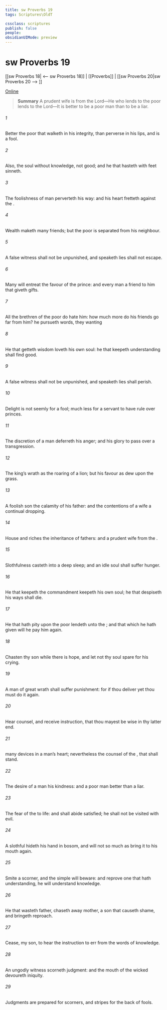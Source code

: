 ```yaml
---
title: sw Proverbs 19
tags: Scriptures\OldT

cssclass: scriptures
publish: false
people:
obsidianUIMode: preview
---
```


# sw Proverbs 19
[[sw Proverbs 18| <-- sw Proverbs 18]] | [[Proverbs]] | [[sw Proverbs 20|sw Proverbs 20 --> ]]

[Online](https://churchofjesuschrist.org/study/scriptures/ot/prov/19?lang=eng)

> __Summary__
A prudent wife is from the Lord—He who lends to the poor lends to the Lord—It is better to be a poor man than to be a liar.

###### 1 
Better  the poor that walketh in his integrity, than  perverse in his lips, and is a fool.

###### 2 
Also,  the soul  without knowledge,  not good; and he that hasteth with  feet sinneth.

###### 3 
The foolishness of man perverteth his way: and his heart fretteth against the .

###### 4 
Wealth maketh many friends; but the poor is separated from his neighbour.

###### 5 
A false witness shall not be unpunished, and  speaketh lies shall not escape.

###### 6 
Many will entreat the favour of the prince: and every man  a friend to him that giveth gifts.

###### 7 
All the brethren of the poor do hate him: how much more do his friends go far from him? he pursueth  words,  they  wanting 

###### 8 
He that getteth wisdom loveth his own soul: he that keepeth understanding shall find good.

###### 9 
A false witness shall not be unpunished, and  speaketh lies shall perish.

###### 10 
Delight is not seemly for a fool; much less for a servant to have rule over princes.

###### 11 
The discretion of a man deferreth his anger; and  his glory to pass over a transgression.

###### 12 
The king’s wrath  as the roaring of a lion; but his favour  as dew upon the grass.

###### 13 
A foolish son  the calamity of his father: and the contentions of a wife  a continual dropping.

###### 14 
House and riches  the inheritance of fathers: and a prudent wife  from the .

###### 15 
Slothfulness casteth into a deep sleep; and an idle soul shall suffer hunger.

###### 16 
He that keepeth the commandment keepeth his own soul;  he that despiseth his ways shall die.

###### 17 
He that hath pity upon the poor lendeth unto the ; and that which he hath given will he pay him again.

###### 18 
Chasten thy son while there is hope, and let not thy soul spare for his crying.

###### 19 
A man of great wrath shall suffer punishment: for if thou deliver  yet thou must do it again.

###### 20 
Hear counsel, and receive instruction, that thou mayest be wise in thy latter end.

###### 21 
 many devices in a man’s heart; nevertheless the counsel of the , that shall stand.

###### 22 
The desire of a man  his kindness: and a poor man  better than a liar.

###### 23 
The fear of the   to life: and  shall abide satisfied; he shall not be visited with evil.

###### 24 
A slothful  hideth his hand in  bosom, and will not so much as bring it to his mouth again.

###### 25 
Smite a scorner, and the simple will beware: and reprove one that hath understanding,  he will understand knowledge.

###### 26 
He that wasteth  father,  chaseth away  mother,  a son that causeth shame, and bringeth reproach.

###### 27 
Cease, my son, to hear the instruction  to err from the words of knowledge.

###### 28 
An ungodly witness scorneth judgment: and the mouth of the wicked devoureth iniquity.

###### 29 
Judgments are prepared for scorners, and stripes for the back of fools.


